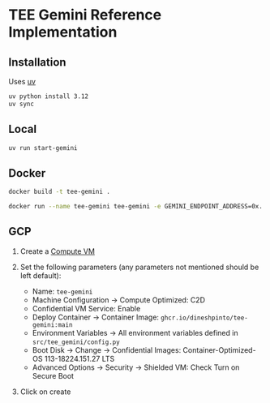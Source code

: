 # TEE Gemini Reference Implementation

## Installation

Uses [uv](https://docs.astral.sh/uv/)

```bash
uv python install 3.12
uv sync
```

## Local

```bash
uv run start-gemini
```

## Docker

```bash
docker build -t tee-gemini .
```

```bash
docker run --name tee-gemini tee-gemini -e GEMINI_ENDPOINT_ADDRESS=0x... RPC_URL=https... SECONDS_BW_ITERATIONS=3 TEE_ADDRESS=0x... TEE_PRIVATE_KEY=...
```

## GCP

1. Create a [Compute VM](https://console.cloud.google.com/compute/instancesAdd)
2. Set the following parameters (any parameters not mentioned should be left default):

    - Name: `tee-gemini`
    - Machine Configuration -> Compute Optimized: C2D
    - Confidential VM Service: Enable
    - Deploy Container -> Container Image: `ghcr.io/dineshpinto/tee-gemini:main`
    - Environment Variables -> All environment variables defined in `src/tee_gemini/config.py`
    - Boot Disk -> Change -> Confidential Images: Container-Optimized-OS 113-18224.151.27 LTS
    - Advanced Options -> Security -> Shielded VM: Check Turn on Secure Boot

3. Click on create